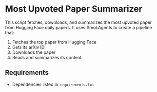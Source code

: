 # Most Upvoted Paper Summarizer

This script fetches, downloads, and summarizes the most upvoted paper from Hugging Face daily papers. It uses SmoLAgents to create a pipeline that:

1. Fetches the top paper from Hugging Face
2. Gets its arXiv ID
3. Downloads the paper
4. Reads and summarizes its content

## Requirements

- Dependencies listed in `requirements.txt`

